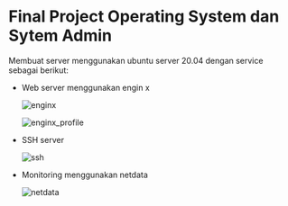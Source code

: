 # Final Project Operating System dan Sytem Admin

Membuat server menggunakan ubuntu server 20.04 dengan service sebagai berikut:

- Web server menggunakan engin x

  ![enginx](https://github.com/kunss35/FPOS/assets/115208640/e95e97b0-d6ec-473a-b203-feed6017fb4d)

  ![enginx_profile](https://github.com/kunss35/FPOS/assets/115208640/29a81653-5275-4c1b-a0dd-b5570dfce583)

  
- SSH server
  
  ![ssh](https://github.com/kunss35/FPOS/assets/115208640/4de3a88a-18c5-410b-99dd-703198af8a5f)

- Monitoring menggunakan netdata

  ![netdata](https://github.com/kunss35/FPOS/assets/115208640/4780a779-0dad-42bb-8320-fd5859c8fb36)

